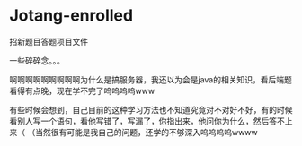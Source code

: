 # Jotang-enrolled
招新题目答题项目文件













一些碎碎念。。。



啊啊啊啊啊啊啊啊啊为什么是搞服务器，我还以为会是java的相关知识，看后端题看得有点晚，现在学不完了呜呜呜呜www



有些时候会想到，自己目前的这种学习方法也不知道究竟对不对好不好，有的时候看别人写一个语句，看他写错了，写漏了，你指出来，他问你为什么，然后答不上来（
（当然很有可能是我自己的问题，还学的不够深入呜呜呜呜wwww
